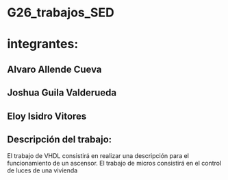 # G26_trabajos_SED
# integrantes:
## Alvaro Allende Cueva
## Joshua Guila Valderueda 
## Eloy Isidro Vitores

## Descripción del trabajo:
El trabajo de VHDL consistirá en realizar una descripción para el funcionamiento de un ascensor.
El trabajo de micros consistirá en el control de luces de una vivienda
